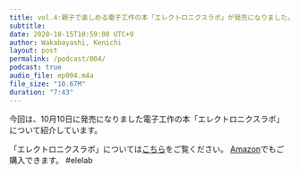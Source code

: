 ```yaml
---
title: vol.4:親子で楽しめる電子工作の本「エレクトロニクスラボ」が発売になりました。
subtitle: 
date: 2020-10-15T10:59:00 UTC+9
author: Wakabayashi, Kenichi
layout: post
permalink: /podcast/004/
podcast: true
audio_file: ep004.m4a
file_size: "10.67M"
duration: "7:43"
---
```

今回は、10月10日に発売になりました電子工作の本「エレクトロニクスラボ」について紹介しています。

「エレクトロニクスラボ」については[こちら](https://www.oreilly.co.jp/books/9784873119243/)をご覧ください。
[Amazon](https://www.amazon.co.jp/dp/4873119243/)でもご購入できます。  #elelab